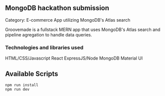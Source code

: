 ## MongoDB hackathon submission
Category: E-commerce App utilizing MongoDB's Atlas search

Groovemade is a fullstack MERN app that uses MongoDB's Atlas search and pipeline agregation to handle data queries.

### Technologies and libraries used
HTML/CSS/Javascript
React
ExpressJS/Node
MongoDB
Material UI

## Available Scripts
```
npm run install
npm run dev
```
